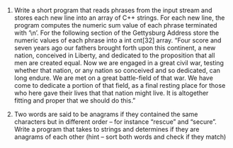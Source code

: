 1.	Write a short program that reads phrases from the input stream and stores each new line into an array of  C++ strings.  For each new line, the program     computes the numeric sum value of each phrase terminated with ‘\n’. For the following section of the Gettysburg Address store the numeric values of         each phrase into a int cnt[32] array.
    “Four score and seven years ago our fathers brought forth upon this continent, a new nation, conceived in Liberty, and dedicated to the proposition         that all men are created equal. 
    Now we are engaged in a great civil war, testing whether that nation, or any nation so conceived and so dedicated, can long endure. 
    We are met on a great battle-field of that war. We have come to dedicate a portion of that field, as a final resting place for those who here gave         their lives that that nation might live. 
    It is altogether fitting and proper that we should do this.”

2.	Two words are said to be anagrams if they contained the same characters but in different order – for instance “rescue” and “secure”.  Write a program       that takes to strings and determines if they are anagrams of each other (hint – sort both words and check if they match)
